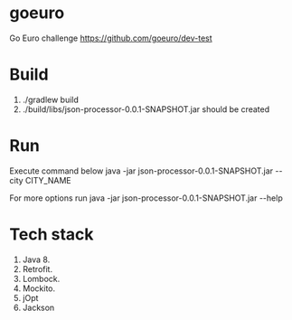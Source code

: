 # goeuro
Go Euro challenge
https://github.com/goeuro/dev-test

# Build

1. ./gradlew build
2. ./build/libs/json-processor-0.0.1-SNAPSHOT.jar should be created

# Run

Execute command below
java -jar json-processor-0.0.1-SNAPSHOT.jar --city CITY_NAME

For more options run
java -jar json-processor-0.0.1-SNAPSHOT.jar --help

# Tech stack

1. Java 8.
2. Retrofit.
3. Lombock.
4. Mockito.
5. jOpt
6. Jackson